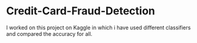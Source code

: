 # Credit-Card-Fraud-Detection
I worked on this project on Kaggle in which i have used different classifiers and compared the accuracy for all.
